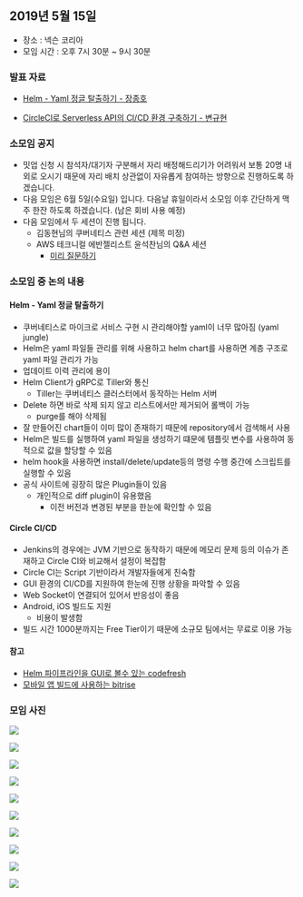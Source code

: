 ## 2019년 5월 15일
- 장소 : 넥슨 코리아
- 모임 시간 : 오후 7시 30분 ~ 9시 30분


### 발표 자료
- [Helm - Yaml 정글 탈출하기 - 장종호](https://www.dropbox.com/s/n868fu4xab9vvsl/Helm%EC%9C%BC%EB%A1%9C%20Yaml%EC%A0%95%EA%B8%80%20%ED%83%88%EC%B6%9C%ED%95%98%EA%B8%B0_20190515.pdf?dl=0)
    
- [CircleCI로 Serverless API의 CI/CD 환경 구축하기 - 변규현](https://www.slideshare.net/KyuhyunByun1/circleci-serverless-api-cicd)

### 소모임 공지
- 밋업 신청 시 참석자/대기자 구분해서 자리 배정해드리기가 어려워서 보통 20명 내외로 오시기 때문에 자리 배치 상관없이 자유롭게 참여하는 방향으로 진행하도록 하겠습니다.
- 다음 모임은 6월 5일(수요일) 입니다. 다음날 휴일이라서 소모임 이후 간단하게 맥주 한잔 하도록 하겠습니다. (남은 회비 사용 예정)
- 다음 모임에서 두 세션이 진행 됩니다.
    - 김동현님의 쿠버네티스 관련 세션 (제목 미정)
    - AWS 테크니컬 에반젤리스트 윤석찬님의 Q&A 세션
        - [미리 질문하기](http://bit.ly/2VxSn9A)

### 소모임 중 논의 내용
#### Helm - Yaml 정글 탈출하기

- 쿠버네티스로 마이크로 서비스 구현 시 관리해야할 yaml이 너무 많아짐 (yaml jungle)
- Helm은 yaml 파일들 관리를 위해 사용하고 helm chart를 사용하면 계층 구조로 yaml 파일 관리가 가능
- 업데이트 이력 관리에 용이
- Helm Client가 gRPC로 Tiller와 통신
    - Tiller는 쿠버네티스 클러스터에서 동작하는 Helm 서버
- Delete 하면 바로 삭제 되지 않고 리스트에서만 제거되어 롤백이 가능
    - purge를 해야 삭제됨
- 잘 만들어진 chart들이 이미 많이 존재하기 때문에 repository에서 검색해서 사용
- Helm은 빌드를 실행하여 yaml 파일을 생성하기 떄문에 템플릿 변수를 사용하여 동적으로 값을 할당할 수 있음
- helm hook을 사용하면 install/delete/update등의 명령 수행 중간에 스크립트를 실행할 수 있음
- 공식 사이트에 굉장히 많은 Plugin들이 있음
    - 개인적으로 diff plugin이 유용했음
        - 이전 버전과 변경된 부분을 한눈에 확인할 수 있음

#### Circle CI/CD

- Jenkins의 경우에는 JVM 기반으로 동작하기 때문에 메모리 문제 등의 이슈가 존재하고 Circle CI와 비교해서 설정이 복잡함
- Circle CI는 Script 기반이라서 개발자들에게 친숙함
- GUI 환경의 CI/CD를 지원하여 한눈에 진행 상황을 파악할 수 있음
- Web Socket이 연결되어 있어서 반응성이 좋음
- Android, iOS 빌드도 지원
    - 비용이 발생함
- 빌드 시간 1000분까지는 Free Tier이기 때문에 소규모 팀에서는 무료로 이용 가능


#### 참고
- [Helm 파이프라인을 GUI로 볼수 있는 codefresh](https://codefresh.io/)
- [모바일 앱 빌드에 사용하는 bitrise](https://www.bitrise.io/)

### 모임 사진
![](../images/20190516_0.jpg)

![](../images/20190515_1.jpg)

![](../images/20190515_2.jpg)

![](../images/20190515_3.jpg)

![](../images/20190515_4.jpg)

![](../images/20190515_5.jpg)

![](../images/20190515_6.jpg)

![](../images/20190515_7.jpg)

![](../images/20190515_8.jpg)

![](../images/20190515_9.jpg)